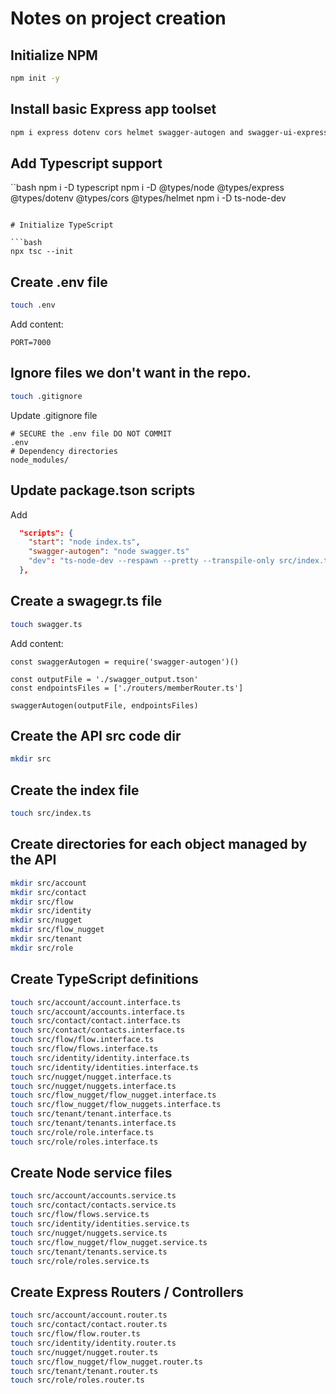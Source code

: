 # Notes on project creation

## Initialize NPM

```bash
npm init -y
```

## Install basic Express app toolset

```bash
npm i express dotenv cors helmet swagger-autogen and swagger-ui-express
```

## Add Typescript support

``bash
npm i -D typescript
npm i -D @types/node @types/express @types/dotenv @types/cors @types/helmet
npm i -D ts-node-dev
```

# Initialize TypeScript

```bash
npx tsc --init
```

## Create .env file

```bash
touch .env
```

Add content:

```
PORT=7000
```

## Ignore files we don't want in the repo.

```bash
touch .gitignore
```

Update .gitignore file

```
# SECURE the .env file DO NOT COMMIT
.env
# Dependency directories
node_modules/
```

## Update package.tson scripts

Add

```json
  "scripts": {
    "start": "node index.ts",
    "swagger-autogen": "node swagger.ts"
    "dev": "ts-node-dev --respawn --pretty --transpile-only src/index.ts"
  },
```

## Create a swagegr.ts file

```bash
touch swagger.ts
```

Add content:

```
const swaggerAutogen = require('swagger-autogen')()

const outputFile = './swagger_output.tson'
const endpointsFiles = ['./routers/memberRouter.ts']

swaggerAutogen(outputFile, endpointsFiles)
```

## Create the API src code dir

```bash
mkdir src
```

## Create the index file

```bash
touch src/index.ts
```

## Create directories for each object managed by the API

```bash
mkdir src/account
mkdir src/contact
mkdir src/flow
mkdir src/identity
mkdir src/nugget
mkdir src/flow_nugget
mkdir src/tenant
mkdir src/role
```

## Create TypeScript definitions

```bash
touch src/account/account.interface.ts
touch src/account/accounts.interface.ts
touch src/contact/contact.interface.ts
touch src/contact/contacts.interface.ts
touch src/flow/flow.interface.ts
touch src/flow/flows.interface.ts
touch src/identity/identity.interface.ts
touch src/identity/identities.interface.ts
touch src/nugget/nugget.interface.ts
touch src/nugget/nuggets.interface.ts
touch src/flow_nugget/flow_nugget.interface.ts
touch src/flow_nugget/flow_nuggets.interface.ts
touch src/tenant/tenant.interface.ts
touch src/tenant/tenants.interface.ts
touch src/role/role.interface.ts
touch src/role/roles.interface.ts
```

## Create Node service files

```bash
touch src/account/accounts.service.ts
touch src/contact/contacts.service.ts
touch src/flow/flows.service.ts
touch src/identity/identities.service.ts
touch src/nugget/nuggets.service.ts
touch src/flow_nugget/flow_nugget.service.ts
touch src/tenant/tenants.service.ts
touch src/role/roles.service.ts
```

## Create Express Routers / Controllers

```bash
touch src/account/account.router.ts
touch src/contact/contact.router.ts
touch src/flow/flow.router.ts
touch src/identity/identity.router.ts
touch src/nugget/nugget.router.ts
touch src/flow_nugget/flow_nugget.router.ts
touch src/tenant/tenant.router.ts
touch src/role/roles.router.ts
```

